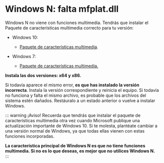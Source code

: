 # Windows N: falta mfplat.dll

Windows N no viene con funciones multimedia. Tendrás que instalar el Paquete de características multimedia correcto para tu versión:

* Windows 10:
  * [Paquete de características multimedia](https://www.microsoft.com/en-us/software-download/mediafeaturepack).

* Windows 7:
  * [Paquete de características multimedia.](https://www.microsoft.com/es-ES/download/details.aspx?id=16546)

**Instala las dos versiones: x64 y x86.**

Si todavía aparece el mismo error, **es que has instalado la versión incorrecta**. Instala la versión correspondiente y reinicia el equipo. Si todavía no funciona y falta el mismo archivo, es probable que los archivos del sistema estén dañados. Restáuralo a un estado anterior o vuelve a instalar Windows.

::: warning ¡Aviso! Recuerda que tendrás que instalar el paquete de características multimedia otra vez cuando Microsoft publique una actualización importante de Windows 10. Si te molesta, plantéate cambiar a una versión normal de Windows, ya que todas ellas vienen con estas funciones incorporadas.

**La característica principal de Windows N es que no tiene funciones multimedia. Si no es lo que deseas, es mejor que no utilices Windows N.** :::